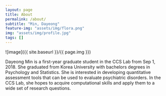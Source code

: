 ```yaml
---
layout: page
title: About
permalink: /about/
subtitle: "Min, Dayeong"
feature-img: "assets/img/flora.png"
img: "assets/img/profile.jpg"
tags: []
---
```

![image]({{ site.baseurl }}/{{ page.img }})

Dayeong Min is a first-year graduate student in the CCS Lab from Sep 1, 2018. She graduated from Korea University with bachelors degrees in Psychology and Statistics. She is interested in developing quantitative assessment tools that can be used to evaluate psychiatric disorders. In the CCS Lab, she hopes to acquire computational skills and apply them to a wide set of research questions.

 
